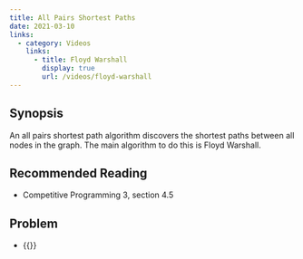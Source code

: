 ```yaml
---
title: All Pairs Shortest Paths
date: 2021-03-10
links:
  - category: Videos
    links:
      - title: Floyd Warshall
        display: true
        url: /videos/floyd-warshall
---
```


## Synopsis

An all pairs shortest path algorithm discovers the shortest paths
between all nodes in the graph.  The main algorithm to do this
is Floyd Warshall.

## Recommended Reading

  - Competitive Programming 3, section 4.5

## Problem

  - {{<UVa id="762" name="821 - Page Hopping" >}}
